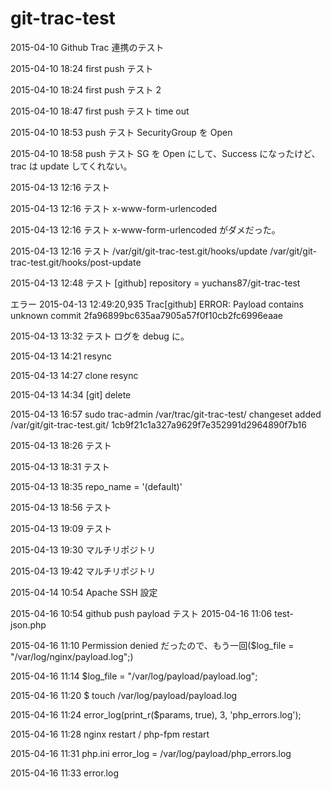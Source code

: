 # git-trac-test
2015-04-10 Github Trac 連携のテスト

2015-04-10 18:24 first push テスト

2015-04-10 18:24 first push テスト 2

2015-04-10 18:47 first push テスト time out

2015-04-10 18:53 push テスト SecurityGroup を Open

2015-04-10 18:58 push テスト SG を Open にして、Success になったけど、trac は update してくれない。

2015-04-13 12:16 テスト

2015-04-13 12:16 テスト x-www-form-urlencoded

2015-04-13 12:16 テスト x-www-form-urlencoded がダメだった。

2015-04-13 12:16 テスト /var/git/git-trac-test.git/hooks/update /var/git/git-trac-test.git/hooks/post-update

2015-04-13 12:48 テスト
[github]
repository = yuchans87/git-trac-test

エラー
2015-04-13 12:49:20,935 Trac[github] ERROR: Payload contains unknown commit 2fa96899bc635aa7905a57f0f10cb2fc6996eaae

2015-04-13 13:32 テスト ログを debug に。

2015-04-13 14:21 resync

2015-04-13 14:27 clone resync

2015-04-13 14:34 [git] delete

2015-04-13 16:57 sudo trac-admin /var/trac/git-trac-test/ changeset added /var/git/git-trac-test.git/ 1cb9f21c1a327a9629f7e352991d2964890f7b16

2015-04-13 18:26 テスト

2015-04-13 18:31 テスト

2015-04-13 18:35 repo_name = '(default)'

2015-04-13 18:56 テスト

2015-04-13 19:09 テスト

2015-04-13 19:30 マルチリポジトリ

2015-04-13 19:42 マルチリポジトリ

2015-04-14 10:54 Apache SSH 設定

2015-04-16 10:54 github push payload テスト
2015-04-16 11:06 test-json.php

2015-04-16 11:10 Permission denied だったので、もう一回($log_file = "/var/log/nginx/payload.log";)

2015-04-16 11:14 $log_file = "/var/log/payload/payload.log";

2015-04-16 11:20 $ touch /var/log/payload/payload.log

2015-04-16 11:24 error_log(print_r($params, true), 3, 'php_errors.log');

2015-04-16 11:28 nginx restart / php-fpm restart

2015-04-16 11:31 php.ini error_log = /var/log/payload/php_errors.log

2015-04-16 11:33 error.log
